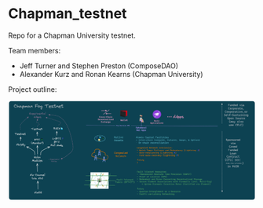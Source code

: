 # Chapman_testnet

Repo for a Chapman University testnet.

Team members: 
- Jeff Turner and Stephen Preston (ComposeDAO)
- Alexander Kurz and Ronan Kearns (Chapman University)

Project outline:

<div align="center"><img src="./docs/drawings/Chapman_testnet.png"></img></div>
